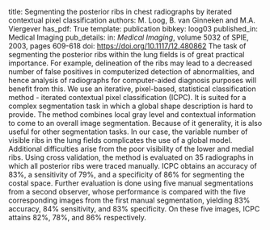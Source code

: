 title: Segmenting the posterior ribs in chest radiographs by iterated contextual pixel classification
authors: M. Loog, B. van Ginneken and M.A. Viergever
has_pdf: True
template: publication
bibkey: loog03
published_in: Medical Imaging
pub_details: in: <i>Medical Imaging</i>, volume 5032 of SPIE, 2003, pages 609-618
doi: https://doi.org/10.1117/12.480862
The task of segmenting the posterior ribs within the lung fields is of great practical importance. For example, delineation of the ribs may lead to a decreased number of false positives in computerized detection of abnormalities, and hence analysis of radiographs for computer-aided diagnosis purposes will benefit from this. We use an iterative, pixel-based, statistical classification method - iterated contextual pixel classification (ICPC). It is suited for a complex segmentation task in which a global shape description is hard to provide. The method combines local gray level and contextual information to come to an overall image segmentation. Because of it generality, it is also useful for other segmentation tasks. In our case, the variable number of visible ribs in the lung fields complicates the use of a global model. Additional difficulties arise from the poor visibility of the lower and medial ribs. Using cross validation, the method is evaluated on 35 radiographs in which all posterior ribs were traced manually. ICPC obtains an accuracy of 83%, a sensitivity of 79%, and a specificity of 86% for segmenting the costal space. Further evaluation is done using five manual segmentations from a second observer, whose performance is compared with the five corresponding images from the first manual segmentation, yielding 83% accuracy, 84% sensitivity, and 83% specificity. On these five images, ICPC attains 82%, 78%, and 86% respectively.

